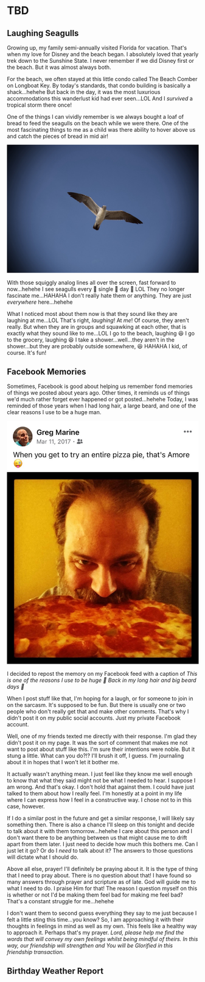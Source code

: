 # TBD

## Laughing Seagulls

Growing up, my family semi-annually visited Florida for vacation. That's when my love for Disney and the beach began. I absolutely loved that yearly trek down to the Sunshine State. I never remember if we did Disney first or the beach. But it was almost always both.

For the beach, we often stayed at this little condo called The Beach Comber on Longboat Key. By today's standards, that condo building is basically a shack...hehehe But back in the day, it was the most luxurious accommodations this wanderlust kid had ever seen...LOL And I *survived* a tropical storm there once!

One of the things I can vividly remember is we always bought a loaf of bread to feed the seagulls on the beach while we were there. One of the most fascinating things to me as a child was there ability to hover above us and catch the pieces of bread in mid air!

![Seagull](./img/IMG_5703.jpeg)

With those squiggly analog lines all over the screen, fast forward to now...hehehe I see seagulls every :clap: single :clap: day :clap: LOL They no longer fascinate me...HAHAHA I don't really hate them or anything. They are just *everywhere* here...hehehe

What I noticed most about them now is that they sound like they are laughing at me...LOL That's right, *laughing*! At *me*! Of course, they aren't really. But when they are in groups and squawking at each other, that is exactly what they sound like to me...LOL I go to the beach, laughing :laughing: I go to the grocery, laughing :laughing: I take a shower...well...they aren't in the shower...but they are probably outside somewhere, :laughing: HAHAHA I kid, of course. It's fun!

## Facebook Memories

Sometimes, Facebook is good about helping us remember fond memories of things we posted about years ago. Other times, it reminds us of things we'd much rather forget ever happened or got posted...hehehe Today, I was reminded of those years when I had long hair, a large beard, and one of the clear reasons I use to be a huge man.

![Old Facebook post screenshot of a selfie where I appear to be eating an entire pizza. The caption reads, "When you get to try an entire pizza pie, that's Amore"](./img/IMG_4409.jpeg)

I decided to repost the memory on my Facebook feed with a caption of *This is one of the reasons I use to be huge :rofl: Back in my long hair and big beard days :woozy_face:*

When I post stuff like that, I'm hoping for a laugh, or for someone to join in on the sarcasm. It's supposed to be fun. But there is usually one or two people who don't really get that and make other comments. That's why I didn't post it on my public social accounts. Just my private Facebook account.

Well, one of my friends texted me directly with their response. I'm glad they didn't post it on my page. It was the sort of comment that makes me not want to post about stuff like this. I'm sure their intentions were noble. But it stung a little. What can you do?!? I'll brush it off, I guess. I'm journaling about it in hopes that I won't let it bother me.

It actually wasn't anything mean. I just feel like they know me well enough to know that what they said might not be what I needed to hear. I suppose I am wrong. And that's okay. I don't hold that against them. I could have just talked to them about how I really feel. I'm honestly at a point in my life where I can express how I feel in a constructive way. I chose not to in this case, however.

If I do a similar post in the future and get a similar response, I will likely say something then. There is also a chance I'll sleep on this tonight and decide to talk about it with them tomorrow...hehehe I care about this person and I don't want there to be anything between us that might cause me to drift apart from them later. I just need to decide how much this bothers me. Can I just let it go? Or do I *need* to talk about it? The answers to those questions will dictate what I should do.

Above all else, prayer! I'll definitely be praying about it. It is the type of thing that I need to pray about. There is no question about that! I have found so many answers through prayer and scripture as of late. God will guide me to what I need to do. I praise Him for that! The reason I question myself on this is whether or not I'd be making them feel bad for making me feel bad? That's a constant struggle for me...hehehe

I don't want them to second guess everything they say to me just because I felt a little sting this time...you know? So, I am approaching it with their thoughts in feelings in mind as well as my own. This feels like a healthy way to approach it. Perhaps that's my prayer. *Lord, please help me find the words that will convey my own feelings whilst being mindful of theirs. In this way, our friendship will strengthen and You will be Glorified in this friendship transaction.*

## Birthday Weather Report

